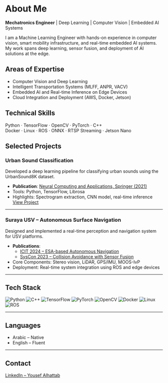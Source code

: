 # About Me

**Mechatronics Engineer** | Deep Learning | Computer Vision | Embedded AI Systems

I am a Machine Learning Engineer with hands-on experience in computer vision, smart mobility infrastructure, and real-time embedded AI systems. My work spans deep learning, sensor fusion, and deployment of AI solutions at the edge.

## Areas of Expertise
- Computer Vision and Deep Learning
- Intelligent Transportation Systems (MLFF, ANPR, VACV)
- Embedded AI and Real-time Inference on Edge Devices
- Cloud Integration and Deployment (AWS, Docker, Jetson)

## Technical Skills
Python · TensorFlow · OpenCV · PyTorch · C++  
Docker · Linux · ROS · ONNX · RTSP Streaming · Jetson Nano

## Selected Projects

### Urban Sound Classification  
Developed a deep learning pipeline for classifying urban sounds using the UrbanSound8K dataset.  
- **Publication**: [Neural Computing and Applications, Springer (2021)](https://link.springer.com/article/10.1007/s00521-021-06091-7)  
- Tools: Python, TensorFlow, Librosa  
- Highlights: Spectrogram extraction, CNN model, real-time inference  
[View Project](https://github.com/YousefABD92/Urban-Sound-Classification)

---

### Suraya USV – Autonomous Surface Navigation  
Designed and implemented a real-time perception and navigation system for USV platforms.  
- **Publications**:  
  - [ICIT 2024 – ESA-based Autonomous Navigation](https://ieeexplore.ieee.org/document/10969632)  
  - [SysCon 2023 – Collision Avoidance with Sensor Fusion](https://ieeexplore.ieee.org/document/10314528)  
- Core Components: Stereo vision, LiDAR, GPS/IMU, MOOS-IvP  
- Deployment: Real-time system integration using ROS and edge devices

---

## Tech Stack
![Python](https://img.shields.io/badge/Python-3670A0?style=flat&logo=python&logoColor=white)
![C++](https://img.shields.io/badge/C++-00599C?style=flat&logo=c%2B%2B&logoColor=white)
![TensorFlow](https://img.shields.io/badge/TensorFlow-FF6F00?style=flat&logo=tensorflow&logoColor=white)
![PyTorch](https://img.shields.io/badge/PyTorch-EE4C2C?style=flat&logo=pytorch&logoColor=white)
![OpenCV](https://img.shields.io/badge/OpenCV-27338e?style=flat&logo=opencv&logoColor=white)
![Docker](https://img.shields.io/badge/Docker-2496ED?style=flat&logo=docker&logoColor=white)
![Linux](https://img.shields.io/badge/Linux-FCC624?style=flat&logo=linux&logoColor=black)
![ROS](https://img.shields.io/badge/ROS-22314E?style=flat&logo=ros&logoColor=white)

---

## Languages
- Arabic – Native  
- English – Fluent

---

## Contact
[LinkedIn – Yousef Alhattab](https://www.linkedin.com/in/yousef-alhattab/)
